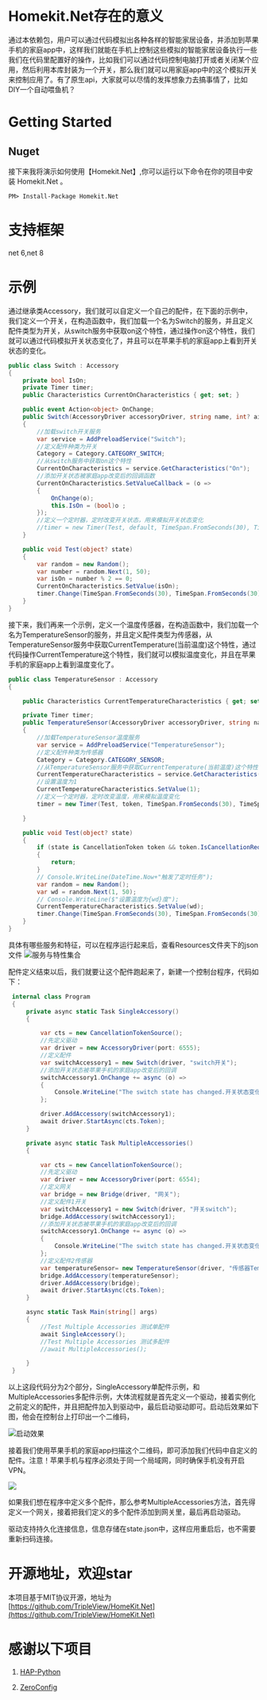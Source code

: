 # Homekit.Net存在的意义
通过本依赖包，用户可以通过代码模拟出各种各样的智能家居设备，并添加到苹果手机的家庭app中，这样我们就能在手机上控制这些模拟的智能家居设备执行一些我们在代码里配置好的操作，比如我们可以通过代码控制电脑打开或者关闭某个应用，然后利用本库封装为一个开关，那么我们就可以用家庭app中的这个模拟开关来控制应用了。有了原生api，大家就可以尽情的发挥想象力去搞事情了，比如DIY一个自动喂鱼机？
# Getting Started
## Nuget
 接下来我将演示如何使用【Homekit.Net】,你可以运行以下命令在你的项目中安装 Homekit.Net 。
 
 ```PM> Install-Package Homekit.Net ```
# 支持框架
net 6,net 8

# 示例
通过继承类Accessory，我们就可以自定义一个自己的配件，在下面的示例中，我们定义一个开关，在构造函数中，我们加载一个名为Switch的服务，并且定义配件类型为开关，从switch服务中获取on这个特性，通过操作on这个特性，我们就可以通过代码模拟开关状态变化了，并且可以在苹果手机的家庭app上看到开关状态的变化。

````csharp
public class Switch : Accessory
{
    private bool IsOn;
    private Timer timer;
    public Characteristics CurrentOnCharacteristics { get; set; }

    public event Action<object> OnChange; 
    public Switch(AccessoryDriver accessoryDriver, string name, int? aid = null) : base(accessoryDriver, name, aid)
    {
        //加载switch开关服务
        var service = AddPreloadService("Switch");
        //定义配件种类为开关
        Category = Category.CATEGORY_SWITCH;
        //从switch服务中获取on这个特性
        CurrentOnCharacteristics = service.GetCharacteristics("On");
        //添加开关状态被家庭app改变后的回调函数
        CurrentOnCharacteristics.SetValueCallback = (o =>
        {
            OnChange(o);
            this.IsOn = (bool)o ;
        });
        //定义一个定时器，定时改变开关状态，用来模拟开关状态变化
        //timer = new Timer(Test, default, TimeSpan.FromSeconds(30), TimeSpan.FromSeconds(30));
    }

    public void Test(object? state)
    {
        var random = new Random();
        var number = random.Next(1, 50);
        var isOn = number % 2 == 0;
        CurrentOnCharacteristics.SetValue(isOn);
        timer.Change(TimeSpan.FromSeconds(30), TimeSpan.FromSeconds(30));
    }
}
````

接下来，我们再来一个示例，定义一个温度传感器，在构造函数中，我们加载一个名为TemperatureSensor的服务，并且定义配件类型为传感器，从TemperatureSensor服务中获取CurrentTemperature(当前温度)这个特性，通过代码操作CurrentTemperature这个特性，我们就可以模拟温度变化，并且在苹果手机的家庭app上看到温度变化了。
````csharp
public class TemperatureSensor : Accessory
{

    public Characteristics CurrentTemperatureCharacteristics { get; set; }

    private Timer timer;
    public TemperatureSensor(AccessoryDriver accessoryDriver, string name, CancellationToken token = default) : base(accessoryDriver, name)
    {
        //加载TemperatureSensor温度服务
        var service = AddPreloadService("TemperatureSensor");
        //定义配件种类为传感器
        Category = Category.CATEGORY_SENSOR;
        //从TemperatureSensor服务中获取CurrentTemperature(当前温度)这个特性
        CurrentTemperatureCharacteristics = service.GetCharacteristics("CurrentTemperature");
        //设置温度为1
        CurrentTemperatureCharacteristics.SetValue(1);
        //定义一个定时器，定时改变温度，用来模拟温度变化
        timer = new Timer(Test, token, TimeSpan.FromSeconds(30), TimeSpan.FromSeconds(30));

    }

    public void Test(object? state)
    {
        if (state is CancellationToken token && token.IsCancellationRequested)
        {
            return;
        }
        // Console.WriteLine(DateTime.Now+"触发了定时任务");
        var random = new Random();
        var wd = random.Next(1, 50);
        // Console.WriteLine($"设置温度为{wd}度");
        CurrentTemperatureCharacteristics.SetValue(wd);
        timer.Change(TimeSpan.FromSeconds(30), TimeSpan.FromSeconds(30));
    }
}
````

具体有哪些服务和特征，可以在程序运行起来后，查看Resources文件夹下的json文件
![服务与特性集合](https://img2024.cnblogs.com/blog/1323385/202404/1323385-20240419041043560-2052044370.png)

配件定义结束以后，我们就要让这个配件跑起来了，新建一个控制台程序，代码如下：
````csharp
 internal class Program
 {
     private async static Task SingleAccessory()
     {

         var cts = new CancellationTokenSource();
         //先定义驱动
         var driver = new AccessoryDriver(port: 6555);
         //定义配件
         var switchAccessory1 = new Switch(driver, "switch开关");
         //添加开关状态被苹果手机的家庭app改变后的回调
         switchAccessory1.OnChange += async (o) =>
         {
             Console.WriteLine("The switch state has changed.开关状态变化了");
         };

         driver.AddAccessory(switchAccessory1);
         await driver.StartAsync(cts.Token);
     }

     private async static Task MultipleAccessories()
     {

         var cts = new CancellationTokenSource();
         //先定义驱动
         var driver = new AccessoryDriver(port: 6554);
         //定义网关
         var bridge = new Bridge(driver, "网关");
         //定义配件1开关
         var switchAccessory1 = new Switch(driver, "开关switch");
         bridge.AddAccessory(switchAccessory1);
         //添加开关状态被苹果手机的家庭app改变后的回调
         switchAccessory1.OnChange += async (o) =>
         {
             Console.WriteLine("The switch state has changed.开关状态变化了");
         };
         //定义配件2传感器
         var temperatureSensor= new TemperatureSensor(driver, "传感器TemperatureSensor");
         bridge.AddAccessory(temperatureSensor);
         driver.AddAccessory(bridge);
         await driver.StartAsync(cts.Token);
     }

     async static Task Main(string[] args)
     {
         //Test Multiple Accessories 测试单配件
         await SingleAccessory();
         //Test Multiple Accessories 测试多配件
         //await MultipleAccessories();

     }
 }
````
以上这段代码分为2个部分，SingleAccessory单配件示例，和MultipleAccessories多配件示例，大体流程就是首先定义一个驱动，接着实例化之前定义的配件，并且把配件加入到驱动中，最后启动驱动即可。启动后效果如下图，他会在控制台上打印出一个二维码，

![启动效果](https://img2024.cnblogs.com/blog/1323385/202404/1323385-20240419043629890-1275148526.png)

接着我们使用苹果手机的家庭app扫描这个二维码，即可添加我们代码中自定义的配件。注意！苹果手机与程序必须处于同一个局域网，同时确保手机没有开启VPN。

![](https://img2024.cnblogs.com/blog/1323385/202404/1323385-20240419043915718-1949267028.png)

如果我们想在程序中定义多个配件，那么参考MultipleAccessories方法，首先得定义一个网关，接着把我们定义的多个配件添加到网关里，最后再启动驱动。

驱动支持持久化连接信息，信息存储在state.json中，这样应用重启后，也不需要重新扫码连接。

# 开源地址，欢迎star
本项目基于MIT协议开源，地址为
[https://github.com/TripleView/HomeKit.Net](https://github.com/TripleView/HomeKit.Net)

# 感谢以下项目
1. [HAP-Python](https://github.com/ikalchev/HAP-python)

2. [ZeroConfig](https://github.com/cosinekitty/zeroconfig)